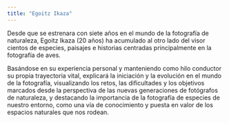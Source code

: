 ```yaml
---
title: "Egoitz Ikaza"
---
```

Desde que se estrenara con siete años en el mundo de la fotografía de naturaleza, Egoitz Ikaza (20 años) ha acumulado al otro lado del visor cientos de especies, paisajes e historias centradas principalmente en la fotografía de aves. 

Basándose en su experiencia personal y manteniendo como hilo conductor su propia trayectoria vital, explicará la iniciación y la evolución en el mundo de la fotografía, visualizando los retos, las dificultades y los objetivos marcados desde la perspectiva de las nuevas generaciones de fotógrafos de naturaleza, y destacando la importancia de la fotografía de especies de nuestro entorno, como una vía de conocimiento y puesta en valor de los espacios naturales que nos rodean.
